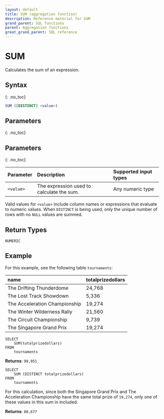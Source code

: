 ```yaml
---
layout: default
title: SUM (aggregation function)
description: Reference material for SUM
grand_parent: SQL functions
parent: Aggregation functions
great_grand_parent: SQL reference
---
```


# SUM

Calculates the sum of an expression.

## Syntax
{: .no_toc}

```sql
SUM ([DISTINCT] <value>)
```
## Parameters 
{: .no_toc} 

## Parameters
{: .no_toc}

| Parameter | Description                         |Supported input types |
| :--------- | :----------------------------------- | :---------------------|
| `<value>`   | The expression used to calculate the sum. | Any numeric type | 

Valid values for `<value>` include column names or expressions that evaluate to numeric values. When `DISTINCT` is being used, only the unique number of rows with no `NULL` values are summed.

## Return Types
`NUMERIC` 

## Example

For this example, see the following table `tournaments`: 

| name                          | totalprizedollars |
| :-----------------------------| :-----------------| 
| The Drifting Thunderdome      | 24,768             |
| The Lost Track Showdown       | 5,336              |
| The Acceleration Championship | 19,274             |
| The Winter Wilderness Rally   | 21,560             |
| The Circuit Championship      | 9,739              |
| The Singapore Grand Prix      | 19,274             |


```
SELECT
	SUM(totalprizedollars)
FROM
	tournaments
```

**Returns**: `99,951`

```
SELECT
	SUM (DISTINCT totalprizedollars)
FROM
	tournaments
```

For this calculation, since both the Singapore Grand Prix and The Acceleration Championship have the same total prize of `19,274`, only one of these values in this sum in included. 

**Returns**: `80,677`
